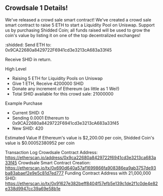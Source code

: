 ## Crowdsale 1 Details! 
We've released a crowd sale smart contract! 
We've created a crowd sale smart contract to raise 5 ETH to start a Liquidity Pool on Uniswap. Support us by purchasing Shidded Coin; all funds raised will be used to grow the coin's value by listing it on one of the top decentralized exchanges!

:shidded: Send ETH  to:
0x9CA22680a8429722F6941cd3e3213cA683a33f45

Receive SHID in return.

High Level
- Raising 5 ETH for Liquidity Pools on Uniswap
- Give 1 ETH, Receive 4200000 SHID
- Donate any increment of Ethereum (as little as 1 Wei!)
- Total SHID available for this crowd sale:  21000000 

Example Purchase
- Current SHID: 0
- Sending 0.0001 Ethereum to 0x9CA22680a8429722F6941cd3e3213cA683a33f45
- New SHID: 420

Estimated Value
If Ethereum's value is $2,200.00 per coin, Shidded Coin's value is $0.00052380952 per coin

Transaction Log
Crowdsale Contract Address: https://etherscan.io/address/0x9ca22680a8429722f6941cd3e3213ca683a33f45
Crowdsale Smart Contract Creation: https://etherscan.io/tx/0x690d640a57af1699866fa908386ea9ab3757de93ba83abaef2e9e5c81d7ed777
Funding Contract Address with 21,000,000 SHID: https://etherscan.io/tx/0x91627e382beff8404f57efb5e139c1de2f1c0de4e82e338d9947cc39a69e58b1e

